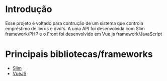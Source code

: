 # Introdução 

Esse projeto é voltado para contrução de um sistema que controla empréstimo de livros e dvd's.
A uma API foi desenvolvida com Slim framework/PHP e o Front foi desenvolvido em Vue.js framework/JavaScript 

# Principais bibliotecas/frameworks 
 * [Slim](https://www.slimframework.com/)
 * [VueJS](https://vuejs.org/)